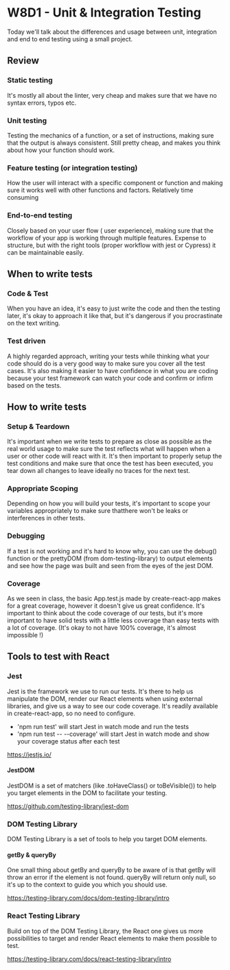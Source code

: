 # W8D1 - Unit & Integration Testing

Today we'll talk about the differences and usage between unit, integration and end to end testing using a small project.

## Review 

### Static testing

It's mostly all about the linter, very cheap and makes sure that we have no syntax errors, typos etc.

### Unit testing

Testing the mechanics of a function, or a set of instructions, making sure that the output is always consistent. Still pretty cheap, and makes you think about how your function should work.

### Feature testing (or integration testing)

How the user will interact with a specific component or function and making sure it works well with other functions and factors. Relatively time consuming

### End-to-end testing

Closely based on your user flow ( user experience), making sure that the workflow of your app is working through multiple features. Expense to structure, but with the right tools (proper workflow with jest or Cypress) it can be maintainable easily.

## When to write tests

### Code & Test

When you have an idea, it's easy to just write the code and then the testing later, it's okay to approach it like that, but it's dangerous if you procrastinate on the text writing.

### Test driven

A highly regarded approach, writing your tests while thinking what your code should do is a very good way to make sure you cover all the test cases. It's also making it easier to have confidence in what you are coding because your test framework can watch your code and confirm or infirm based on the tests.

## How to write tests

### Setup & Teardown

It's important when we write tests to prepare as close as possible as the real world usage to make sure the test reflects what will happen when a user or other code will react with it. It's then important to properly setup the test conditions and make sure that once the test has been executed, you tear down all changes to leave ideally no traces for the next test.

### Appropriate Scoping

Depending on how you will build your tests, it's important to scope your variables appropriately to make sure thatthere won't be leaks or interferences in other tests.

### Debugging

If a test is not working and it's hard to know why, you can use the debug() function or the prettyDOM (from dom-testing-library) to output elements and see how the page was built and seen from the eyes of the jest DOM.

### Coverage

As we seen in class, the basic App.test.js made by create-react-app makes for a great coverage, however it doesn't give us great confidence. It's important to think about the code coverage of our tests, but it's more important to have solid tests with a little less coverage than easy tests with a lot of coverage. (It's okay to not have 100% coverage, it's almost impossible !)

## Tools to test with React

### Jest

Jest is the framework we use to run our tests. It's there to help us manipulate the DOM, render our React elements when using external libraries, and give us a way to see our code coverage. It's readily available in create-react-app, so no need to configure. 

- 'npm run test' will start Jest in watch mode and run the tests
- 'npm run test -- --coverage' will start Jest in watch mode and show your coverage status after each test 

https://jestjs.io/

#### JestDOM

JestDOM is a set of matchers (like .toHaveClass() or toBeVisible()) to help you target elements in the DOM to facilitate your testing.

https://github.com/testing-library/jest-dom

### DOM Testing Library

DOM Testing Library is a set of tools to help you target DOM elements.

#### getBy & queryBy

One small thing about getBy and queryBy to be aware of is that getBy will throw an error if the element is not found. queryBy will return only null, so it's up to the context to guide you which you should use.

https://testing-library.com/docs/dom-testing-library/intro

### React Testing Library

Build on top of the DOM Testing Library, the React one gives us more possibilities to target and render React elements to make them possible to test.

https://testing-library.com/docs/react-testing-library/intro
